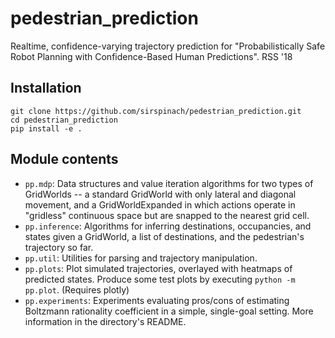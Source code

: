 # pedestrian_prediction
Realtime, confidence-varying trajectory prediction for "Probabilistically Safe Robot Planning with Confidence-Based Human Predictions". RSS '18

## Installation
```
git clone https://github.com/sirspinach/pedestrian_prediction.git
cd pedestrian_prediction
pip install -e .
```

## Module contents
  * `pp.mdp`: Data structures and value iteration algorithms for two types of GridWorlds -- a standard GridWorld with only lateral and diagonal movement, and a GridWorldExpanded in which actions operate in "gridless" continuous space but are snapped to the nearest grid cell.
  * `pp.inference`: Algorithms for inferring destinations, occupancies, and states given a GridWorld, a list of destinations, and the pedestrian's trajectory so far.
  * `pp.util`: Utilities for parsing and trajectory manipulation.
  * `pp.plots`: Plot simulated trajectories, overlayed with heatmaps of predicted states. Produce some test plots by executing `python -m pp.plot`. (Requires plotly)
  * `pp.experiments`: Experiments evaluating pros/cons of estimating Boltzmann rationality coefficient in a simple, single-goal setting. More information in the directory's README.
